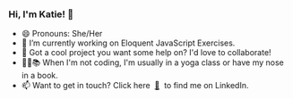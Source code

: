 ### Hi, I'm Katie! 👋

- 😄 Pronouns: She/Her
- 🌱 I’m currently working on Eloquent JavaScript Exercises.
- :handshake: Got a cool project you want some help on? I'd love to collaborate!
- :lotus_position_woman::books: When I'm not coding, I'm usually in a yoga class or have my nose in a book.
- 📫 Want to get in touch? Click here &nbsp;[:envelope_with_arrow:](https://www.linkedin.com/in/KatieHerda/)&nbsp; to find me on LinkedIn.
